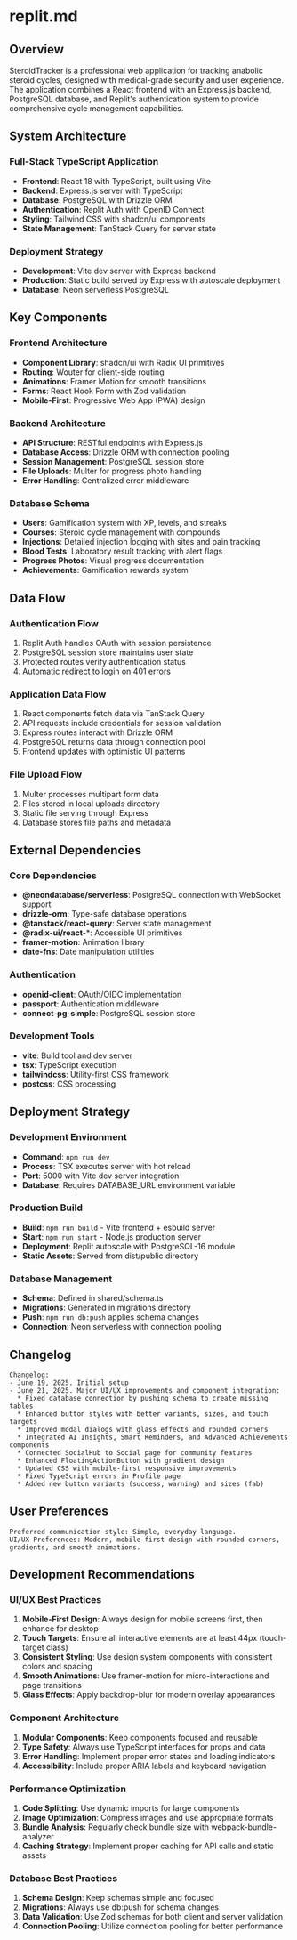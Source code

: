 # replit.md

## Overview

SteroidTracker is a professional web application for tracking anabolic steroid cycles, designed with medical-grade security and user experience. The application combines a React frontend with an Express.js backend, PostgreSQL database, and Replit's authentication system to provide comprehensive cycle management capabilities.

## System Architecture

### Full-Stack TypeScript Application
- **Frontend**: React 18 with TypeScript, built using Vite
- **Backend**: Express.js server with TypeScript
- **Database**: PostgreSQL with Drizzle ORM
- **Authentication**: Replit Auth with OpenID Connect
- **Styling**: Tailwind CSS with shadcn/ui components
- **State Management**: TanStack Query for server state

### Deployment Strategy
- **Development**: Vite dev server with Express backend
- **Production**: Static build served by Express with autoscale deployment
- **Database**: Neon serverless PostgreSQL

## Key Components

### Frontend Architecture
- **Component Library**: shadcn/ui with Radix UI primitives
- **Routing**: Wouter for client-side routing
- **Animations**: Framer Motion for smooth transitions
- **Forms**: React Hook Form with Zod validation
- **Mobile-First**: Progressive Web App (PWA) design

### Backend Architecture
- **API Structure**: RESTful endpoints with Express.js
- **Database Access**: Drizzle ORM with connection pooling
- **Session Management**: PostgreSQL session store
- **File Uploads**: Multer for progress photo handling
- **Error Handling**: Centralized error middleware

### Database Schema
- **Users**: Gamification system with XP, levels, and streaks
- **Courses**: Steroid cycle management with compounds
- **Injections**: Detailed injection logging with sites and pain tracking
- **Blood Tests**: Laboratory result tracking with alert flags
- **Progress Photos**: Visual progress documentation
- **Achievements**: Gamification rewards system

## Data Flow

### Authentication Flow
1. Replit Auth handles OAuth with session persistence
2. PostgreSQL session store maintains user state
3. Protected routes verify authentication status
4. Automatic redirect to login on 401 errors

### Application Data Flow
1. React components fetch data via TanStack Query
2. API requests include credentials for session validation
3. Express routes interact with Drizzle ORM
4. PostgreSQL returns data through connection pool
5. Frontend updates with optimistic UI patterns

### File Upload Flow
1. Multer processes multipart form data
2. Files stored in local uploads directory
3. Static file serving through Express
4. Database stores file paths and metadata

## External Dependencies

### Core Dependencies
- **@neondatabase/serverless**: PostgreSQL connection with WebSocket support
- **drizzle-orm**: Type-safe database operations
- **@tanstack/react-query**: Server state management
- **@radix-ui/react-***: Accessible UI primitives
- **framer-motion**: Animation library
- **date-fns**: Date manipulation utilities

### Authentication
- **openid-client**: OAuth/OIDC implementation
- **passport**: Authentication middleware
- **connect-pg-simple**: PostgreSQL session store

### Development Tools
- **vite**: Build tool and dev server
- **tsx**: TypeScript execution
- **tailwindcss**: Utility-first CSS framework
- **postcss**: CSS processing

## Deployment Strategy

### Development Environment
- **Command**: `npm run dev`
- **Process**: TSX executes server with hot reload
- **Port**: 5000 with Vite dev server integration
- **Database**: Requires DATABASE_URL environment variable

### Production Build
- **Build**: `npm run build` - Vite frontend + esbuild server
- **Start**: `npm run start` - Node.js production server
- **Deployment**: Replit autoscale with PostgreSQL-16 module
- **Static Assets**: Served from dist/public directory

### Database Management
- **Schema**: Defined in shared/schema.ts
- **Migrations**: Generated in migrations directory
- **Push**: `npm run db:push` applies schema changes
- **Connection**: Neon serverless with connection pooling

## Changelog

```
Changelog:
- June 19, 2025. Initial setup
- June 21, 2025. Major UI/UX improvements and component integration:
  * Fixed database connection by pushing schema to create missing tables
  * Enhanced button styles with better variants, sizes, and touch targets
  * Improved modal dialogs with glass effects and rounded corners
  * Integrated AI Insights, Smart Reminders, and Advanced Achievements components
  * Connected SocialHub to Social page for community features
  * Enhanced FloatingActionButton with gradient design
  * Updated CSS with mobile-first responsive improvements
  * Fixed TypeScript errors in Profile page
  * Added new button variants (success, warning) and sizes (fab)
```

## User Preferences

```
Preferred communication style: Simple, everyday language.
UI/UX Preferences: Modern, mobile-first design with rounded corners, gradients, and smooth animations.
```

## Development Recommendations

### UI/UX Best Practices
1. **Mobile-First Design**: Always design for mobile screens first, then enhance for desktop
2. **Touch Targets**: Ensure all interactive elements are at least 44px (touch-target class)
3. **Consistent Styling**: Use design system components with consistent colors and spacing
4. **Smooth Animations**: Use framer-motion for micro-interactions and page transitions
5. **Glass Effects**: Apply backdrop-blur for modern overlay appearances

### Component Architecture
1. **Modular Components**: Keep components focused and reusable
2. **Type Safety**: Always use TypeScript interfaces for props and data
3. **Error Handling**: Implement proper error states and loading indicators
4. **Accessibility**: Include proper ARIA labels and keyboard navigation

### Performance Optimization
1. **Code Splitting**: Use dynamic imports for large components
2. **Image Optimization**: Compress images and use appropriate formats
3. **Bundle Analysis**: Regularly check bundle size with webpack-bundle-analyzer
4. **Caching Strategy**: Implement proper caching for API calls and static assets

### Database Best Practices
1. **Schema Design**: Keep schemas simple and focused
2. **Migrations**: Always use db:push for schema changes
3. **Data Validation**: Use Zod schemas for both client and server validation
4. **Connection Pooling**: Utilize connection pooling for better performance